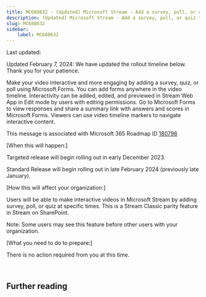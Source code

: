 ```yaml
---
title: MC688632 - (Updated) Microsoft Stream - Add a survey, poll, or quiz to a video at specific times
description: (Updated) Microsoft Stream - Add a survey, poll, or quiz to a video at specific times
slug: MC688632
sidebar:
    label: MC688632
---
```



Last updated: 

<p style="">Updated February 7, 2024: We have updated the rollout timeline below. Thank you for your patience.</p><p style="">Make your video interactive and more engaging by adding a survey, quiz, or poll using Microsoft Forms. You can add forms anywhere in the video timeline. Interactivity can be added, edited, and previewed in Stream Web App in Edit mode by users with editing permissions. Go to Microsoft Forms to view responses and share a summary link with answers and scores in Microsoft Forms. Viewers can use video timeline markers to navigate interactive content.<br></p>
<p>This message is associated with Microsoft 365 Roadmap ID <a href="https://www.microsoft.com/microsoft-365/roadmap?filters=&amp;searchterms=180796" target="_blank">180796</a></p>
<p>[When this will happen:]</p>

<p>Targeted release will begin rolling out in early December 2023.</p><p>Standard Release will begin rolling out in late February 2024 (previously late January).</p>

<p>[How this will affect your organization:]</p>

<p>Users will be able to make interactive videos in Microsoft Stream by adding survey, poll, or quiz at specific times. This is a Stream Classic parity feature in Stream on SharePoint.
</p><p>Note: Some users may see this feature before other users with your organization.</p>
<p>[What you need to do to prepare:]</p>
<p>There is no action required from you at this time.</p>
<p><br></p>

## Further reading
